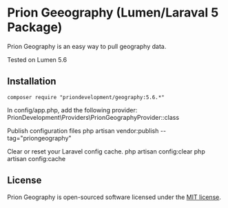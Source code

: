 # Prion Geeography (Lumen/Laraval 5 Package)

Prion Geography is an easy way to pull geography data.

Tested on Lumen 5.6

## Installation

`composer require "priondevelopment/geography:5.6.*"`

In config/app.php, add the following provider:
PrionDevelopment\Providers\PrionGeographyProvider::class

Publish configuration files
php artisan vendor:publish --tag="priongeography"

Clear or reset your Laravel config cache.
php artisan config:clear
php artisan config:cache


## License

Prion Geography is open-sourced software licensed under the [MIT license](http://opensource.org/licenses/MIT).
